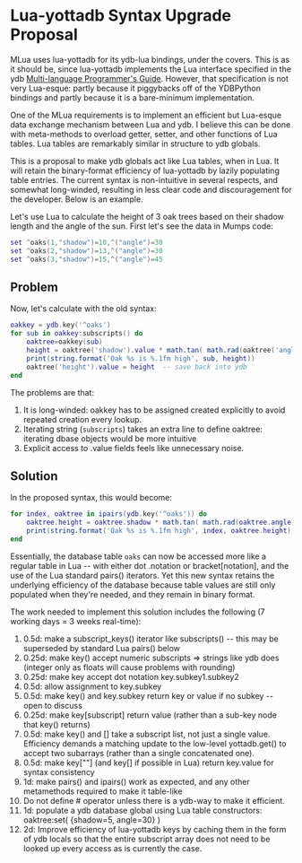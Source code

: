 # Lua-yottadb Syntax Upgrade Proposal

MLua uses lua-yottadb for its ydb-lua bindings, under the covers. This is as it should be, since lua-yottadb implements the Lua interface specified in the ydb [Multi-language Programmer's Guide](https://docs.yottadb.com/MultiLangProgGuide/luaprogram.html). However, that specification is not very Lua-esque: partly because it piggybacks off of the YDBPython bindings and partly because it is a bare-minimum implementation.

One of the MLua requirements is to implement an efficient but Lua-esque data exchange mechanism between Lua and ydb. I believe this can be done with meta-methods to overload getter, setter, and other functions of Lua tables. Lua tables are remarkably similar in structure to ydb globals.

This is a proposal to make ydb globals act like Lua tables, when in Lua. It will retain the binary-format efficiency of lua-yottadb by lazily populating table entries. The current syntax is non-intuitive in several respects, and somewhat long-winded, resulting in less clear code and discouragement for the developer. Below is an example.

Let's use Lua to calculate the height of 3 oak trees based on their shadow length and the angle of the sun. First let's see the data in Mumps code:

```lua
set ^oaks(1,"shadow")=10,^("angle")=30
set ^oaks(2,"shadow")=13,^("angle")=30
set ^oaks(3,"shadow")=15,^("angle")=45
```

## Problem

Now, let's calculate with the old syntax:

```lua
oakkey = ydb.key('^oaks')
for sub in oakkey:subscripts() do
    oaktree=oakkey(sub)
    height = oaktree('shadow').value * math.tan( math.rad(oaktree('angle').value) )
    print(string.format('Oak %s is %.1fm high', sub, height))
    oaktree('height').value = height  -- save back into ydb
end
```

The problems are that:

1. It is long-winded: oakkey has to be assigned created explicitly to avoid repeated creation every lookup.
2. Iterating string (`subscripts`) takes an extra line to define oaktree: iterating dbase objects would be more intuitive
3. Explicit access to .value fields feels like unnecessary noise.

## Solution

In the proposed syntax, this would become:

```lua
for index, oaktree in ipairs(ydb.key('^oaks')) do
    oaktree.height = oaktree.shadow * math.tan( math.rad(oaktree.angle) )
    print(string.format('Oak %s is %.1fm high', index, oaktree.height))
end
```

Essentially, the database table `oaks` can now be accessed more like a regular table in Lua -- with either dot .notation or bracket[notation], and the use of the Lua standard pairs() iterators. Yet this new syntax retains the underlying efficiency of the database because table values are still only populated when they're needed, and they remain in binary format.

The work needed to implement this solution includes the following (7 working days = 3 weeks real-time):

1. 0.5d: make a subscript_keys() iterator like subscripts() -- this may be superseded by standard Lua pairs() below
2. 0.25d: make key() accept numeric subscripts => strings like ydb does (integer only as floats will cause problems with rounding)
3. 0.25d: make key accept dot notation key.subkey1.subkey2
4. 0.5d: allow assignment to key.subkey
5. 0.5d: make key() and key.subkey return key or value if no subkey -- open to discuss
6. 0.25d: make key[subscript] return value (rather than a sub-key node that key() returns)
7. 0.5d: make key() and [] take a subscript list, not just a single value. Efficiency demands a matching update to the low-level yottadb.get() to accept two subarrays (rather than a single concatenated one).
8. 0.5d: make key[""] (and key[] if possible in Lua) return key.value for syntax consistency
9. 1d: make pairs() and ipairs() work as expected, and any other metamethods required to make it table-like
10. Do not define # operator unless there is a ydb-way to make it efficient.
11. 1d: populate a ydb database global using Lua table constructors: oaktree:set( {shadow=5, angle=30} )
12. 2d: Improve efficiency of lua-yottadb keys by caching them in the form of ydb locals so that the entire subscript array does not need to be looked up every access as is currently the case.

